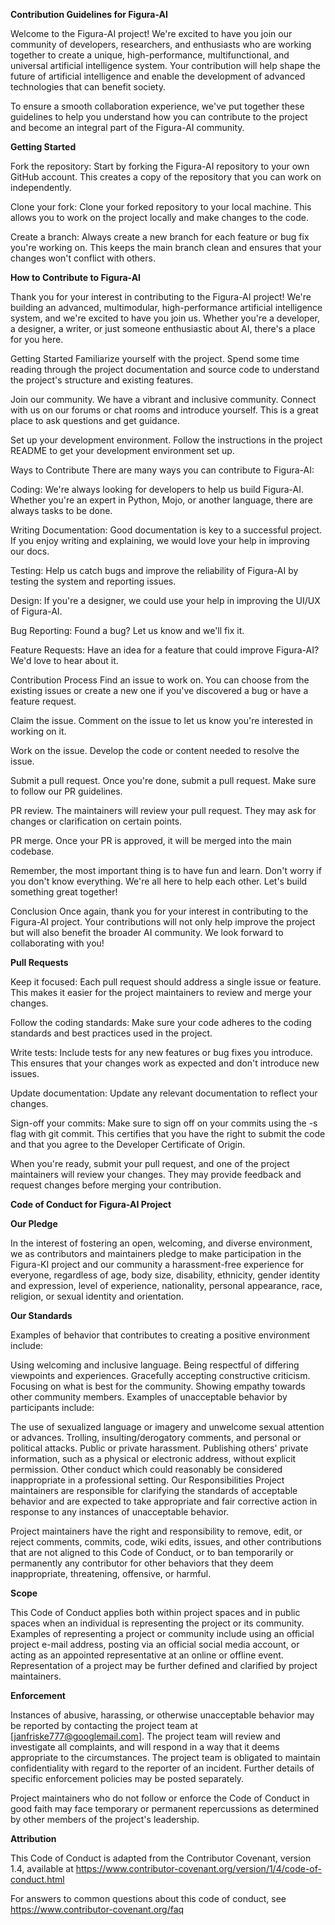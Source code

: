 **Contribution Guidelines for Figura-AI**

Welcome to the Figura-AI project! We're excited to have you join our community of developers, researchers, and enthusiasts who are working together to create a unique, high-performance, multifunctional, and universal artificial intelligence system. Your contribution will help shape the future of artificial intelligence and enable the development of advanced technologies that can benefit society.

To ensure a smooth collaboration experience, we've put together these guidelines to help you understand how you can contribute to the project and become an integral part of the Figura-AI community.

**Getting Started**

Fork the repository: Start by forking the Figura-AI repository to your own GitHub account. This creates a copy of the repository that you can work on independently.

Clone your fork: Clone your forked repository to your local machine. This allows you to work on the project locally and make changes to the code.

Create a branch: Always create a new branch for each feature or bug fix you're working on. This keeps the main branch clean and ensures that your changes won't conflict with others.

**How to Contribute to Figura-AI**

Thank you for your interest in contributing to the Figura-AI project! We're building an advanced, multimodular, high-performance artificial intelligence system, and we're excited to have you join us. Whether you're a developer, a designer, a writer, or just someone enthusiastic about AI, there's a place for you here.

Getting Started
Familiarize yourself with the project. Spend some time reading through the project documentation and source code to understand the project's structure and existing features.

Join our community. We have a vibrant and inclusive community. Connect with us on our forums or chat rooms and introduce yourself. This is a great place to ask questions and get guidance.

Set up your development environment. Follow the instructions in the project README to get your development environment set up.

Ways to Contribute
There are many ways you can contribute to Figura-AI:

Coding: We're always looking for developers to help us build Figura-AI. Whether you're an expert in Python, Mojo, or another language, there are always tasks to be done.

Writing Documentation: Good documentation is key to a successful project. If you enjoy writing and explaining, we would love your help in improving our docs.

Testing: Help us catch bugs and improve the reliability of Figura-AI by testing the system and reporting issues.

Design: If you're a designer, we could use your help in improving the UI/UX of Figura-AI.

Bug Reporting: Found a bug? Let us know and we'll fix it.

Feature Requests: Have an idea for a feature that could improve Figura-AI? We'd love to hear about it.

Contribution Process
Find an issue to work on. You can choose from the existing issues or create a new one if you've discovered a bug or have a feature request.

Claim the issue. Comment on the issue to let us know you're interested in working on it.

Work on the issue. Develop the code or content needed to resolve the issue.

Submit a pull request. Once you're done, submit a pull request. Make sure to follow our PR guidelines.

PR review. The maintainers will review your pull request. They may ask for changes or clarification on certain points.

PR merge. Once your PR is approved, it will be merged into the main codebase.

Remember, the most important thing is to have fun and learn. Don't worry if you don't know everything. We're all here to help each other. Let's build something great together!

Conclusion
Once again, thank you for your interest in contributing to the Figura-AI project. Your contributions will not only help improve the project but will also benefit the broader AI community. We look forward to collaborating with you!

**Pull Requests**

Keep it focused: Each pull request should address a single issue or feature. This makes it easier for the project maintainers to review and merge your changes.

Follow the coding standards: Make sure your code adheres to the coding standards and best practices used in the project.

Write tests: Include tests for any new features or bug fixes you introduce. This ensures that your changes work as expected and don't introduce new issues.

Update documentation: Update any relevant documentation to reflect your changes.

Sign-off your commits: Make sure to sign off on your commits using the -s flag with git commit. This certifies that you have the right to submit the code and that you agree to the Developer Certificate of Origin.

When you're ready, submit your pull request, and one of the project maintainers will review your changes. They may provide feedback and request changes before merging your contribution.


**Code of Conduct for Figura-AI Project**


**Our Pledge**

In the interest of fostering an open, welcoming, and diverse environment, we as contributors and maintainers pledge to make participation in the Figura-KI project and our community a harassment-free experience for everyone, regardless of age, body size, disability, ethnicity, gender identity and expression, level of experience, nationality, personal appearance, race, religion, or sexual identity and orientation.

**Our Standards**

Examples of behavior that contributes to creating a positive environment include:

Using welcoming and inclusive language.
Being respectful of differing viewpoints and experiences.
Gracefully accepting constructive criticism.
Focusing on what is best for the community.
Showing empathy towards other community members.
Examples of unacceptable behavior by participants include:

The use of sexualized language or imagery and unwelcome sexual attention or advances.
Trolling, insulting/derogatory comments, and personal or political attacks.
Public or private harassment.
Publishing others' private information, such as a physical or electronic address, without explicit permission.
Other conduct which could reasonably be considered inappropriate in a professional setting.
Our Responsibilities
Project maintainers are responsible for clarifying the standards of acceptable behavior and are expected to take appropriate and fair corrective action in response to any instances of unacceptable behavior.

Project maintainers have the right and responsibility to remove, edit, or reject comments, commits, code, wiki edits, issues, and other contributions that are not aligned to this Code of Conduct, or to ban temporarily or permanently any contributor for other behaviors that they deem inappropriate, threatening, offensive, or harmful.

**Scope**

This Code of Conduct applies both within project spaces and in public spaces when an individual is representing the project or its community. Examples of representing a project or community include using an official project e-mail address, posting via an official social media account, or acting as an appointed representative at an online or offline event. Representation of a project may be further defined and clarified by project maintainers.

**Enforcement**

Instances of abusive, harassing, or otherwise unacceptable behavior may be reported by contacting the project team at [janfriske777@googlemail.com]. The project team will review and investigate all complaints, and will respond in a way that it deems appropriate to the circumstances. The project team is obligated to maintain confidentiality with regard to the reporter of an incident. Further details of specific enforcement policies may be posted separately.

Project maintainers who do not follow or enforce the Code of Conduct in good faith may face temporary or permanent repercussions as determined by other members of the project's leadership.

**Attribution**

This Code of Conduct is adapted from the Contributor Covenant, version 1.4, available at https://www.contributor-covenant.org/version/1/4/code-of-conduct.html

For answers to common questions about this code of conduct, see https://www.contributor-covenant.org/faq
